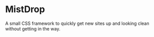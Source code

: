 # MistDrop

A small CSS framework to quickly get new sites up and looking clean without getting in the way.

